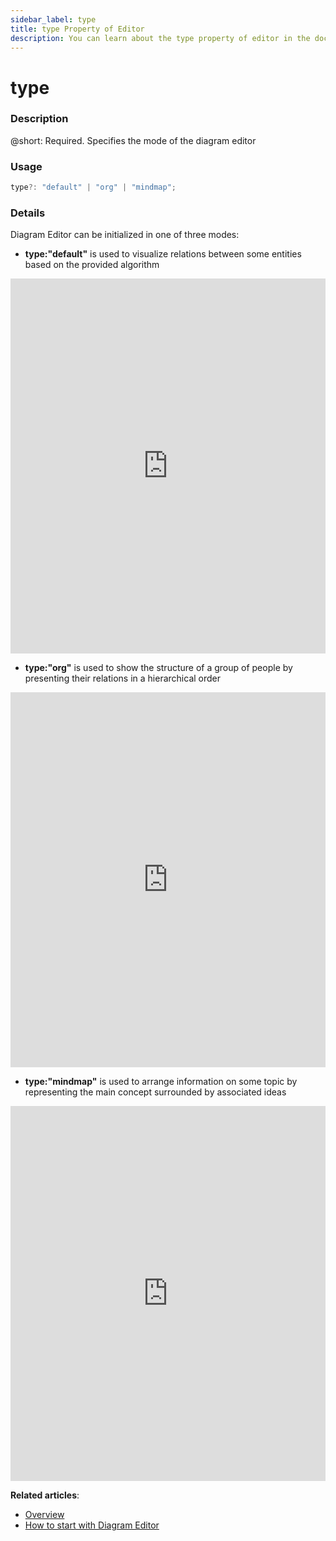 ```yaml
---
sidebar_label: type
title: type Property of Editor
description: You can learn about the type property of editor in the documentation of the DHTMLX JavaScript Diagram library. Browse developer guides and API reference, try out code examples and live demos, and download a free 30-day evaluation version of DHTMLX Diagram.
---
```


# type

### Description

@short: Required. Specifies the mode of the diagram editor

### Usage

~~~jsx
type?: "default" | "org" | "mindmap";
~~~

### Details

Diagram Editor can be initialized in one of three modes:

- **type:"default"** is used to visualize relations between some entities based on the provided algorithm

<iframe src="https://snippet.dhtmlx.com/xshe9ut7?mode=result" frameborder="0" class="snippet_iframe" width="100%" height="600"></iframe>

- **type:"org"** is used to show the structure of a group of people by presenting their relations in a hierarchical order

<iframe src="https://snippet.dhtmlx.com/og4qm3ja?mode=result" frameborder="0" class="snippet_iframe" width="100%" height="600"></iframe>

- **type:"mindmap"** is used to arrange information on some topic by representing the main concept surrounded by associated ideas

<iframe src="https://snippet.dhtmlx.com/lo1vm0e8?mode=result" frameborder="0" class="snippet_iframe" width="100%" height="600"></iframe>

**Related articles**:

- [Overview](../../../)
- [How to start with Diagram Editor](../../../guides/diagram_editor/initialization/)
